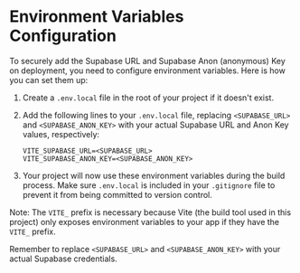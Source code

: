 # Environment Variables Configuration

To securely add the Supabase URL and Supabase Anon (anonymous) Key on deployment, you need to configure environment variables. Here is how you can set them up:

1. Create a `.env.local` file in the root of your project if it doesn't exist.

2. Add the following lines to your `.env.local` file, replacing `<SUPABASE_URL>` and `<SUPABASE_ANON_KEY>` with your actual Supabase URL and Anon Key values, respectively:

   ```
   VITE_SUPABASE_URL=<SUPABASE_URL>
   VITE_SUPABASE_ANON_KEY=<SUPABASE_ANON_KEY>
   ```

3. Your project will now use these environment variables during the build process. Make sure `.env.local` is included in your `.gitignore` file to prevent it from being committed to version control.

Note: The `VITE_` prefix is necessary because Vite (the build tool used in this project) only exposes environment variables to your app if they have the `VITE_` prefix.

Remember to replace `<SUPABASE_URL>` and `<SUPABASE_ANON_KEY>` with your actual Supabase credentials.
